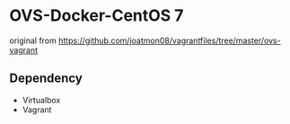 # OVS-Docker-CentOS 7
original from https://github.com/joatmon08/vagrantfiles/tree/master/ovs-vagrant

## Dependency
* Virtualbox
* Vagrant

